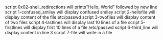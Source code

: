 script 0x02-shell_redirections will prints"Hello, World" followed by new line
script 1-confused_smiley will display confused smiley
script 2-hellofile will display content of the file etc/passwd
script 3-twofiles will display content of two files
script 4-lastlines will display last 10 lines of a file
script 5-firstlines will display first 10 lines of a file /etc/passwd
script 6-third_line will display content in line 3
script 7-file will write in a file 
